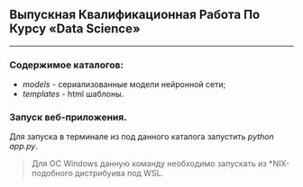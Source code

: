 ## Выпускная Квалификационная Работа По Курсу «Data Science»
---
### Содержимое каталогов:
- *models* - сериализованные модели нейронной сети;
- *templates* - html шаблоны.

### Запуск веб-приложения.

Для запуска в терминале из под данного каталога запустить *python app.py*.

> Для ОС Windows данную команду необходимо запускать из *NIX-подобного дистрибуива под WSL.
